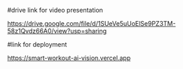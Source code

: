 #drive link for video presentation

https://drive.google.com/file/d/1SUeVe5uUoElSe9PZ3TM-58z1Qvdz66A0/view?usp=sharing

#link for deployment

https://smart-workout-ai-vision.vercel.app
